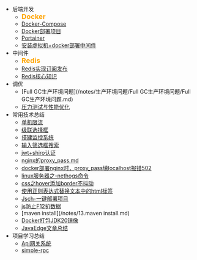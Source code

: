 
* 后端开发
  * <div style="font-weight: bold;font-size: 18px;color: orange">Docker</div>
  * [Docker-Compose](/notes/后端开发/Docker/Docker-Compose/Docker-Compose.md)
  * [Docker部署项目](/notes/后端开发/Docker/Docker部署项目/Docker部署项目.md)
  * [Portainer](/notes/后端开发/Docker/Portainer/Portainer.md)
  * [安装虚拟机+docker部署中间件](/notes/后端开发/Docker/安装虚拟机+docker部署中间件/安装虚拟机+docker部署中间件.md)
* 中间件
  * <div style="font-weight: bold;font-size: 18px;color: orange">Redis</div>
  * [Redis实现订阅发布](/notes/后端开发/Redis/Redis实现订阅发布/Redis实现订阅发布.md)
  * [Redis核心知识](/notes/后端开发/Redis/Redis核心知识/Redis核心知识.md)
* 调优
  * [Full GC生产环境问题](/notes/生产环境问题/Full GC生产环境问题/Full GC生产环境问题.md)
  * [压力测试与性能优化](/notes/后端开发/压测与性能优化/压测与性能优化.md)
* 常用技术总结
  * [单机限流](/notes/1.单机限流.md)
  * [级联选择框](/notes/2.级联选择框.md)
  * [搭建监控系统](/notes/3.搭建监控系统.md)
  * [输入筛选框搜索](/notes/4.输入筛选框搜索.md)
  * [jwt+shiro认证](/notes/5.jwt+shiro认证.md)
  * [nginx的proxy_pass.md](/notes/6.nginx的proxy_pass)
  * [docker部署nginx时，proxy_pass填localhost报错502](/notes/7.docker部署nginx时，proxy_pass填localhost报错502.md)
  * [linux服务器之-nethogs命令](/notes/8.linux服务器之-nethogs命令.md)
  * [css之hover添加border不抖动](/notes/9.css之hover添加border不抖动.md)
  * [使用正则表达式替换文本中的html标签](/notes/10.使用正则表达式替换文本中的html标签.md)
  * [Jsch-一键部署项目](/notes/11.Jsch-一键部署项目.md)
  * [js防止F12扒数据](/notes/12.js防止F12扒数据.md)
  * [maven install](/notes/13.maven install.md)
  * [Docker打包JDK20镜像](/notes/14.Docker打包JDK20镜像.md)
  * [JavaEdge文章总结](/notes/15.JavaEdge文章总结.md)
* 项目学习总结
  * [Api网关系统](/notes/Api网关系统/Api网关系统.md)
  * [simple-rpc](/notes/simple-rpc和科研平台/simple-rpc项目总结.md)

